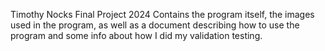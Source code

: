 Timothy Nocks Final Project 2024
Contains the program itself, the images used in the program, as well as a document describing how to use the program and some info about how I did my validation testing.
